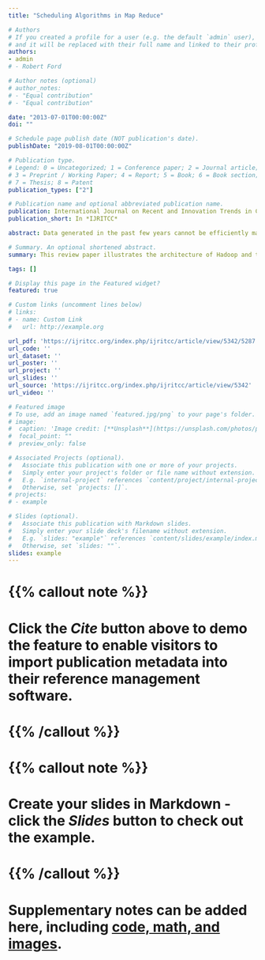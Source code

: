 ```yaml
---
title: "Scheduling Algorithms in Map Reduce"

# Authors
# If you created a profile for a user (e.g. the default `admin` user), write the username (folder name) here 
# and it will be replaced with their full name and linked to their profile.
authors:
- admin
# - Robert Ford

# Author notes (optional)
# author_notes:
# - "Equal contribution"
# - "Equal contribution"

date: "2013-07-01T00:00:00Z"
doi: ""

# Schedule page publish date (NOT publication's date).
publishDate: "2019-08-01T00:00:00Z"

# Publication type.
# Legend: 0 = Uncategorized; 1 = Conference paper; 2 = Journal article;
# 3 = Preprint / Working Paper; 4 = Report; 5 = Book; 6 = Book section;
# 7 = Thesis; 8 = Patent
publication_types: ["2"]

# Publication name and optional abbreviated publication name.
publication: International Journal on Recent and Innovation Trends in Computing and Communication
publication_short: In *IJRITCC*

abstract: Data generated in the past few years cannot be efficiently manipulated with the traditional way of storing techniques as it is a large-scale dataset, and it can be structured, semi-structured, or unstructured. To deal with this kind of enormous dataset Hadoop framework is used, which supports the processing of large dataset in a distributed computing environment. Hadoop uses a technique named as MapReduce for processing and generating a large dataset with a parallel distributed algorithm on a cluster. It automatically handles failures and data loss due to its fault-tolerance property. The scheduler is a pluggable component of the MapReduce framework. Hadoop MapReduce framework uses various scheduler as per the requirements of the task. FIFO (First In First Out) is a default algorithm used by Hadoop, in which the jobs are executed in the order of their arrival. This paper will discuss myriad of schedulers such as FIFO, Capacity Scheduler, LATE Scheduler, Fair Scheduler, Delay Scheduler, Deadline Constraint Scheduler, and Resource Aware Scheduler. Besides these schedulers, we also conducted study of comparison of schedulers like Round Robin, Weighted Round Robin, Self-adaptive Reduce Scheduling (SARS), Self-adaptive MapReduce Scheduling (SAMR), Dynamic Priority Scheduling, Learning Scheduling, Classification & Optimization-based Scheduler (COSHH), Network-Aware, Match-matching, and Energy-Aware Scheduler. Hopefully, this study will enhance the understanding of the specific schedulers and stimulate other developers and consumers to make accurate decisions for their specific research interests.

# Summary. An optional shortened abstract.
summary: This review paper illustrates the architecture of Hadoop and the map-reduce framework. It demonstrates the comparison of map-reduce schedulers and their pros and cons. 

tags: []

# Display this page in the Featured widget?
featured: true

# Custom links (uncomment lines below)
# links:
# - name: Custom Link
#   url: http://example.org

url_pdf: 'https://ijritcc.org/index.php/ijritcc/article/view/5342/5287'
url_code: ''
url_dataset: ''
url_poster: ''
url_project: ''
url_slides: ''
url_source: 'https://ijritcc.org/index.php/ijritcc/article/view/5342'
url_video: ''

# Featured image
# To use, add an image named `featured.jpg/png` to your page's folder. 
# image:
#  caption: 'Image credit: [**Unsplash**](https://unsplash.com/photos/pLCdAaMFLTE)'
#  focal_point: ""
#  preview_only: false

# Associated Projects (optional).
#   Associate this publication with one or more of your projects.
#   Simply enter your project's folder or file name without extension.
#   E.g. `internal-project` references `content/project/internal-project/index.md`.
#   Otherwise, set `projects: []`.
# projects:
# - example

# Slides (optional).
#   Associate this publication with Markdown slides.
#   Simply enter your slide deck's filename without extension.
#   E.g. `slides: "example"` references `content/slides/example/index.md`.
#   Otherwise, set `slides: ""`.
slides: example
---
```


# {{% callout note %}}
# Click the *Cite* button above to demo the feature to enable visitors to import publication metadata into their reference management software.
# {{% /callout %}}

# {{% callout note %}}
# Create your slides in Markdown - click the *Slides* button to check out the example.
# {{% /callout %}}

# Supplementary notes can be added here, including [code, math, and images](https://wowchemy.com/docs/writing-markdown-latex/).
